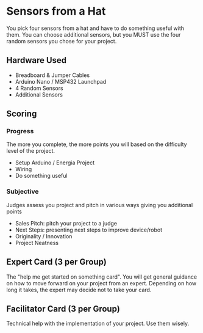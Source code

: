 # Sensors from a Hat
You pick four sensors from a hat and have to do something useful with them. You can choose additional sensors, but you MUST use the four random sensors you chose for your project.

## Hardware Used
- Breadboard & Jumper Cables
- Arduino Nano / MSP432 Launchpad
- 4 Random Sensors
- Additional Sensors

## Scoring

### Progress
The more you complete, the more points you will based on the difficulty level of the project.
- Setup Arduino / Energia Project
- Wiring
- Do something useful

### Subjective
Judges assess you project and pitch in various ways giving you additional points
- Sales Pitch: pitch your project to a judge
- Next Steps: presenting next steps to improve device/robot
- Originality / Innovation
- Project Neatness

## Expert Card (3 per Group)
The "help me get started on something card". You will get general guidance on how to move forward on your project from an expert. Depending on how long it takes, the expert may decide not to take your card.

## Facilitator Card (3 per Group)
Technical help with the implementation of your project. Use them wisely.
